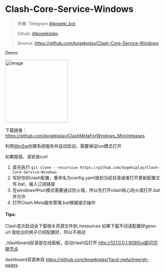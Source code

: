 # Clash-Core-Service-Windows
> 作者: Telegram [@kogeki_bot](https://t.me/kogeki_bot "@kogeki_bot")

> Gihub: [@kogekiplay](https://github.com/kogekiplay "@kogekiplay")

> Source: https://github.com/kogekiplay/Clash-Core-Service-Windows

Demo:

<img width="202" alt="image" src="https://user-images.githubusercontent.com/46434871/233016224-198cf95d-23e6-4721-8f53-8eb17d150d5a.png">

下载链接：
https://github.com/kogekiplay/ClashMetaForWindows_Mini/releases

利用[WinSw](https://github.com/winsw/winsw "WinSw")创建系统服务并自动启动，需要保证tun模式打开

如果报错，请安装curl

1. 首先执行 `git clone --recursive https://github.com/kogekiplay/Clash-Core-Service-Windows`
2. 写好你的clash配置，重命名为config.yaml放到当前目录或者打开更新配置文件.bat，输入订阅链接
2. 在windows中tun模式需要通过防火墙，所以先打开clash核心防火墙打开.bat并允许
4. 打开Clash.Meta服务管理.bat根据提示操作

#### Tips:
Clash首次启动会下载相关资源文件到./resources
如果下载不动请配置好geox-url
我给出的例子已经配置好，所以不用动

./dashboard目录是在线面板，启动clash后打开 http://127.0.0.1:9090/ui即可切换节点

dashboard资源来自 https://github.com/kogekiplay/Yacd-meta/tree/gh-pages
